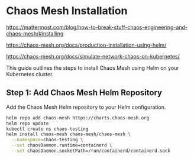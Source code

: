 # Chaos Mesh Installation
https://mattermost.com/blog/how-to-break-stuff-chaos-engineering-and-chaos-mesh/#installing

https://chaos-mesh.org/docs/production-installation-using-helm/

https://chaos-mesh.org/docs/simulate-network-chaos-on-kubernetes/

This guide outlines the steps to install Chaos Mesh using Helm on your Kubernetes cluster.

## Step 1: Add Chaos Mesh Helm Repository

Add the Chaos Mesh Helm repository to your Helm configuration.

```bash
helm repo add chaos-mesh https://charts.chaos-mesh.org
helm repo update
kubectl create ns chaos-testing
helm install chaos-mesh chaos-mesh/chaos-mesh \
  --namespace=chaos-testing \
  --set chaosDaemon.runtime=containerd \
  --set chaosDaemon.socketPath=/run/containerd/containerd.sock

